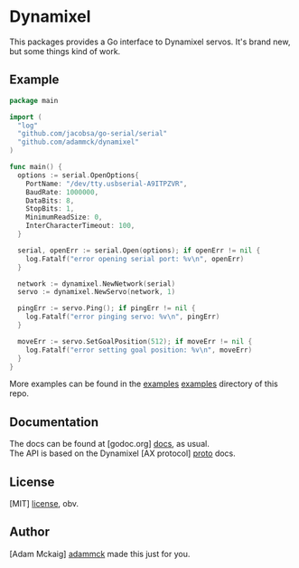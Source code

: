 # Dynamixel

This packages provides a Go interface to Dynamixel servos. It's brand new, but
some things kind of work.


## Example

```go
package main

import (
  "log"
  "github.com/jacobsa/go-serial/serial"
  "github.com/adammck/dynamixel"
)

func main() {
  options := serial.OpenOptions{
    PortName: "/dev/tty.usbserial-A9ITPZVR",
    BaudRate: 1000000,
    DataBits: 8,
    StopBits: 1,
    MinimumReadSize: 0,
    InterCharacterTimeout: 100,
  }

  serial, openErr := serial.Open(options); if openErr != nil {
    log.Fatalf("error opening serial port: %v\n", openErr)
  }

  network := dynamixel.NewNetwork(serial)
  servo := dynamixel.NewServo(network, 1)

  pingErr := servo.Ping(); if pingErr != nil {
    log.Fatalf("error pinging servo: %v\n", pingErr)
  }

  moveErr := servo.SetGoalPosition(512); if moveErr != nil {
    log.Fatalf("error setting goal position: %v\n", moveErr)
  }
}
```

More examples can be found in the [examples] [examples] directory of this repo.


## Documentation

The docs can be found at [godoc.org] [docs], as usual.  
The API is based on the Dynamixel [AX protocol] [proto] docs.


## License

[MIT] [license], obv.


## Author

[Adam Mckaig] [adammck] made this just for you.  




[docs]:     https://godoc.org/github.com/adammck/dynamixel
[examples]: https://github.com/adammck/dynamixel/tree/master/examples
[proto]:    http://support.robotis.com/en/product/dynamixel/ax_series/dxl_ax_actuator.htm#Control_Table
[license]:  https://github.com/adammck/dynamixel/blob/master/LICENSE
[adammck]:  http://github.com/adammck
